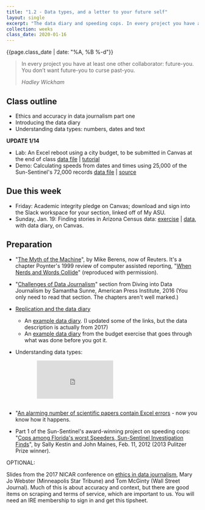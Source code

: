 ```yaml
---
title: "1.2 - Data types, and a letter to your future self"
layout: single
excerpt: "The data diary and speeding cops. In every project you have at least one other collaborator: future-you."
collection: weeks
class_date: 2020-01-16
---
```


{{page.class_date | date: "%A, %B %-d"}}

> In every project you have at least one other collaborator:  future-you. You don’t want future-you to curse past-you.
>
><cite>Hadley Wickham</cite>

## Class outline

* Ethics and accuracy in data journalism part one
* Introducing the data diary
* Understanding data types: numbers, dates and text

**UPDATE 1/14**

* Lab: An Excel reboot using a city budget, to be submitted in Canvas at the end of class [data file]({{site.cdocs}}/assets/data/xlexamples/phx_budget_summary.xlsx) \| [tutorial]({{site.cdocs}}/excel/xlguides/xl-formulas)
* Demo: Calculating speeds from dates and times using 25,000 of the Sun-Sentinel's 72,000 records [data file]({{site.cdocs}}/assets/data/xlexamples/cop-transponders.xlsx) \| [source](http://databases.sun-sentinel.com/news/broward/ftlaudCopSpeeds/ftlaudCopSpeeds_list.php)

## Due this week

* Friday: Academic integrity pledge on Canvas; download and sign into the Slack workspace for your section, linked off of My ASU.
* Sunday, Jan. 19: Finding stories in Arizona Census data: [exercise]({{site.cdocs}}/excel/practice/01-excel-azpop-exercise) \| [data]({{site.cdocs}}/assets/data/xlexamples/arizona_popchange_2018.xlsx), with data diary, on Canvas.

## Preparation

* "[The Myth of the Machine]({{site.cdocs}}/assets/docs/berens_nerds_words.pdf)", by Mike Berens, now of Reuters. It's a chapter Poynter's 1999 review of computer assisted reporting, "[When Nerds and Words Collide](https://www.dropbox.com/s/qw60af018wh1bkf/nerds-and-words.pdf?dl=0)" (reproduced with permission).

* "[Challenges of Data Journalism](https://www.americanpressinstitute.org/publications/reports/strategy-studies/data-journalism/single-page/#challenges-of-data-journalism)" section from Diving into Data Journalism by Samantha Sunne, American Press Institute, 2016 (You only need to read that section. The chapters aren't well marked.)

* [Replication and the data diary]({{site.cdocs}}/general/04-data-diary)
    * An [example data diary](https://docs.google.com/document/d/1EzjZYKmr8u5QIIDEmVKCtyzlzie06VMyFRa2RRqmiT0/edit?usp=sharing). (I updated some of the links, but the data description is actually from 2017)
    * An [example data diary]({{site.cdocs}}/assets/docs/xl-mathreview-datadiary) from the budget exercise that goes through what was done before you got it.

* Understanding data types:

<iframe width="200" height="100" src="https://www.youtube.com/embed/AiYLwi-XNck" frameborder="0" allow="accelerometer; encrypted-media; gyroscope; picture-in-picture" allowfullscreen style="margin-left:5rem;margin-bottom:15px;"></iframe>

* "[An alarming number of scientific papers contain Excel errors](https://www.washingtonpost.com/news/wonk/wp/2016/08/26/an-alarming-number-of-scientific-papers-contain-excel-errors/) - now  you know how it happens.

* Part 1 of the Sun-Sentinel's award-winning project on speeding cops: "[Cops among Florida's worst Speeders, Sun-Sentinel Investigation Finds](https://www.sun-sentinel.com/local/fl-speeding-cops-20120211-story.html)", by Sally Kestin and John Maines, Feb. 11, 2012 (2013 Pulitzer Prize winner).


OPTIONAL:

Slides from the 2017 NICAR conference on [ethics in data journalism](https://docs.google.com/presentation/d/1fuGLuCeU84pk1u-ByncKAr-YUC9-0itlYuHf-dUiMY4/), Mary Jo Webster (Minneapolis Star Tribune) and Tom McGinty (Wall Street Journal). Much of this is about accuracy and context, but there are good items on scraping and terms of service, which are important to us. You will need an IRE membership to sign in and get this tipsheet.
